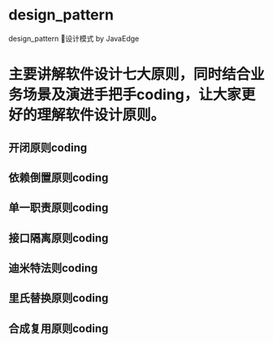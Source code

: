 # design_pattern
design_pattern 设计模式   by JavaEdge
# 主要讲解软件设计七大原则，同时结合业务场景及演进手把手coding，让大家更好的理解软件设计原则。
## 开闭原则coding
## 依赖倒置原则coding
## 单一职责原则coding
## 接口隔离原则coding
## 迪米特法则coding
## 里氏替换原则coding
## 合成复用原则coding
